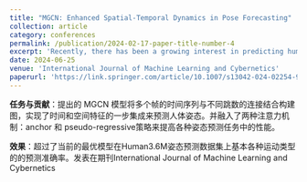 ```yaml
---
title: "MGCN: Enhanced Spatial-Temporal Dynamics in Pose Forecasting"
collection: article
category: conferences
permalink: /publication/2024-02-17-paper-title-number-4
excerpt: 'Recently, there has been a growing interest in predicting human motion, which involves forecasting future body poses based on observed pose sequences. This task is complex due to modeling spatial and temporal relationships. Autoregressive models, including recurrent neural networks (RNNs) and their variants, as well as transformer networks, are commonly used for addressing this challenge. However, autoregressive models have several serious drawbacks, such as vanishing or exploding gradients. Other researchers have attempted to solve the communication problem in the spatial dimension by integrating graph convolutional networks (GCNs) and long short-term memory (LSTM) or convolutional neural network (CNN) models. These approaches process temporal and spatial information separately and fuse them to extract features, whereas this sequential processing hampers the model’s ability to capture spatiotemporal information and perform feature extraction simultaneously. To address this in human pose forecasting, we propose a novel approach called the multi-graph convolution network (MGCN). By introducing an augmented graph for pose sequences, our model captures spatial and temporal information in one step only using GCN. Multiple frames provide multiple parts, which are joined together in a unified graph instance. Furthermore, our model investigates the impact of natural structure and sequence-aware attention. In the experimental evaluation of the large-scale benchmark datasets (Human3.6M, AMSS, and 3DPW), MGCN outperforms the state-of-the-art methods in human pose prediction.'
date: 2024-06-25
venue: 'International Journal of Machine Learning and Cybernetics'
paperurl: 'https://link.springer.com/article/10.1007/s13042-024-02254-9'
---
```




**任务与贡献**：提出的 MGCN 模型将多个帧的时间序列与不同跳数的连接结合构建图，实现了时间和空间特征的一步集成来预测人体姿态。并融入了两种注意力机制：anchor 和 pseudo-regressive策略来提高各种姿态预测任务中的性能。

**效果**：超过了当前的最优模型在Human3.6M姿态预测数据集上基本各种运动类型的的预测准确率。发表在期刊International Journal of Machine Learning and Cybernetics
